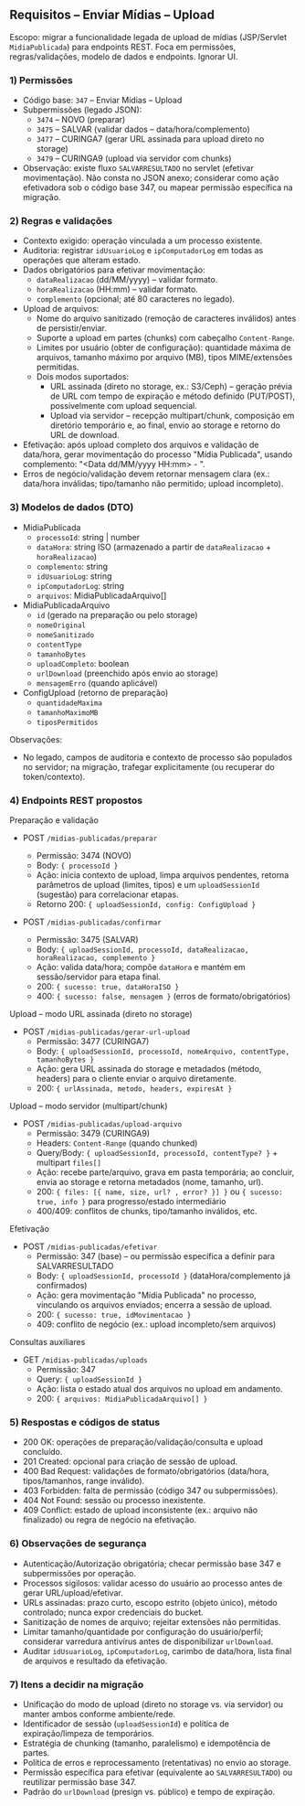 ## Requisitos – Enviar Mídias – Upload

Escopo: migrar a funcionalidade legada de upload de mídias (JSP/Servlet `MidiaPublicada`) para endpoints REST. Foca em permissões, regras/validações, modelo de dados e endpoints. Ignorar UI.

### 1) Permissões
- Código base: `347` – Enviar Mídias – Upload
- Subpermissões (legado JSON):
  - `3474` – NOVO (preparar)
  - `3475` – SALVAR (validar dados – data/hora/complemento)
  - `3477` – CURINGA7 (gerar URL assinada para upload direto no storage)
  - `3479` – CURINGA9 (upload via servidor com chunks)
- Observação: existe fluxo `SALVARRESULTADO` no servlet (efetivar movimentação). Não consta no JSON anexo; considerar como ação efetivadora sob o código base 347, ou mapear permissão específica na migração.

### 2) Regras e validações
- Contexto exigido: operação vinculada a um processo existente.
- Auditoria: registrar `idUsuarioLog` e `ipComputadorLog` em todas as operações que alteram estado.
- Dados obrigatórios para efetivar movimentação:
  - `dataRealizacao` (dd/MM/yyyy) – validar formato.
  - `horaRealizacao` (HH:mm) – validar formato.
  - `complemento` (opcional; até 80 caracteres no legado).
- Upload de arquivos:
  - Nome do arquivo sanitizado (remoção de caracteres inválidos) antes de persistir/enviar.
  - Suporte a upload em partes (chunks) com cabeçalho `Content-Range`.
  - Limites por usuário (obter de configuração): quantidade máxima de arquivos, tamanho máximo por arquivo (MB), tipos MIME/extensões permitidas.
  - Dois modos suportados:
    - URL assinada (direto no storage, ex.: S3/Ceph) – geração prévia de URL com tempo de expiração e método definido (PUT/POST), possivelmente com upload sequencial.
    - Upload via servidor – recepção multipart/chunk, composição em diretório temporário e, ao final, envio ao storage e retorno do URL de download.
- Efetivação: após upload completo dos arquivos e validação de data/hora, gerar movimentação do processo "Mídia Publicada", usando complemento: "<Data dd/MM/yyyy HH:mm> - <texto opcional>".
- Erros de negócio/validação devem retornar mensagem clara (ex.: data/hora inválidas; tipo/tamanho não permitido; upload incompleto).

### 3) Modelos de dados (DTO)
- MidiaPublicada
  - `processoId`: string | number
  - `dataHora`: string ISO (armazenado a partir de `dataRealizacao` + `horaRealizacao`)
  - `complemento`: string
  - `idUsuarioLog`: string
  - `ipComputadorLog`: string
  - `arquivos`: MidiaPublicadaArquivo[]
- MidiaPublicadaArquivo
  - `id` (gerado na preparação ou pelo storage)
  - `nomeOriginal`
  - `nomeSanitizado`
  - `contentType`
  - `tamanhoBytes`
  - `uploadCompleto`: boolean
  - `urlDownload` (preenchido após envio ao storage)
  - `mensagemErro` (quando aplicável)
- ConfigUpload (retorno de preparação)
  - `quantidadeMaxima`
  - `tamanhoMaximoMB`
  - `tiposPermitidos`

Observações:
- No legado, campos de auditoria e contexto de processo são populados no servidor; na migração, trafegar explicitamente (ou recuperar do token/contexto). 

### 4) Endpoints REST propostos

Preparação e validação
- POST `/midias-publicadas/preparar`
  - Permissão: 3474 (NOVO)
  - Body: `{ processoId }`
  - Ação: inicia contexto de upload, limpa arquivos pendentes, retorna parâmetros de upload (limites, tipos) e um `uploadSessionId` (sugestão) para correlacionar etapas.
  - Retorno 200: `{ uploadSessionId, config: ConfigUpload }`

- POST `/midias-publicadas/confirmar`
  - Permissão: 3475 (SALVAR)
  - Body: `{ uploadSessionId, processoId, dataRealizacao, horaRealizacao, complemento }`
  - Ação: valida data/hora; compõe `dataHora` e mantém em sessão/servidor para etapa final.
  - 200: `{ sucesso: true, dataHoraISO }`
  - 400: `{ sucesso: false, mensagem }` (erros de formato/obrigatórios)

Upload – modo URL assinada (direto no storage)
- POST `/midias-publicadas/gerar-url-upload`
  - Permissão: 3477 (CURINGA7)
  - Body: `{ uploadSessionId, processoId, nomeArquivo, contentType, tamanhoBytes }`
  - Ação: gera URL assinada do storage e metadados (método, headers) para o cliente enviar o arquivo diretamente.
  - 200: `{ urlAssinada, metodo, headers, expiresAt }`

Upload – modo servidor (multipart/chunk)
- POST `/midias-publicadas/upload-arquivo`
  - Permissão: 3479 (CURINGA9)
  - Headers: `Content-Range` (quando chunked)
  - Query/Body: `{ uploadSessionId, processoId, contentType? }` + multipart `files[]`
  - Ação: recebe parte/arquivo, grava em pasta temporária; ao concluir, envia ao storage e retorna metadados (nome, tamanho, url).
  - 200: `{ files: [{ name, size, url? , error? }] }` ou `{ sucesso: true, info }` para progresso/estado intermediário
  - 400/409: conflitos de chunks, tipo/tamanho inválidos, etc.

Efetivação
- POST `/midias-publicadas/efetivar`
  - Permissão: 347 (base) – ou permissão específica a definir para SALVARRESULTADO
  - Body: `{ uploadSessionId, processoId }` (dataHora/complemento já confirmados)
  - Ação: gera movimentação "Mídia Publicada" no processo, vinculando os arquivos enviados; encerra a sessão de upload.
  - 200: `{ sucesso: true, idMovimentacao }`
  - 409: conflito de negócio (ex.: upload incompleto/sem arquivos)

Consultas auxiliares
- GET `/midias-publicadas/uploads`
  - Permissão: 347
  - Query: `{ uploadSessionId }`
  - Ação: lista o estado atual dos arquivos no upload em andamento.
  - 200: `{ arquivos: MidiaPublicadaArquivo[] }`

### 5) Respostas e códigos de status
- 200 OK: operações de preparação/validação/consulta e upload concluído.
- 201 Created: opcional para criação de sessão de upload.
- 400 Bad Request: validações de formato/obrigatórios (data/hora, tipos/tamanhos, range inválido).
- 403 Forbidden: falta de permissão (código 347 ou subpermissões).
- 404 Not Found: sessão ou processo inexistente.
- 409 Conflict: estado de upload inconsistente (ex.: arquivo não finalizado) ou regra de negócio na efetivação.

### 6) Observações de segurança
- Autenticação/Autorização obrigatória; checar permissão base 347 e subpermissões por operação.
- Processos sigilosos: validar acesso do usuário ao processo antes de gerar URL/upload/efetivar.
- URLs assinadas: prazo curto, escopo estrito (objeto único), método controlado; nunca expor credenciais do bucket.
- Sanitização de nomes de arquivo; rejeitar extensões não permitidas.
- Limitar tamanho/quantidade por configuração do usuário/perfil; considerar varredura antivírus antes de disponibilizar `urlDownload`.
- Auditar `idUsuarioLog`, `ipComputadorLog`, carimbo de data/hora, lista final de arquivos e resultado da efetivação.

### 7) Itens a decidir na migração
- Unificação do modo de upload (direto no storage vs. via servidor) ou manter ambos conforme ambiente/rede.
- Identificador de sessão (`uploadSessionId`) e política de expiração/limpeza de temporários.
- Estratégia de chunking (tamanho, paralelismo) e idempotência de partes.
- Política de erros e reprocessamento (retentativas) no envio ao storage.
- Permissão específica para efetivar (equivalente ao `SALVARRESULTADO`) ou reutilizar permissão base 347.
- Padrão do `urlDownload` (presign vs. público) e tempo de expiração.


